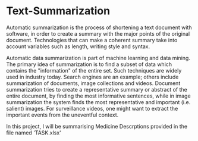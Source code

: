 # Text-Summarization
Automatic summarization is the process of shortening a text document with software, in order to create a summary with the major points of the original document. Technologies that can make a coherent summary take into account variables such as length, writing style and syntax.

Automatic data summarization is part of machine learning and data mining. The primary idea of summarization is to find a subset of data which contains the "information" of the entire set. Such techniques are widely used in industry today. Search engines are an example; others include summarization of documents, image collections and videos. Document summarization tries to create a representative summary or abstract of the entire document, by finding the most informative sentences, while in image summarization the system finds the most representative and important (i.e. salient) images. For surveillance videos, one might want to extract the important events from the uneventful context.

In this project, I will be summarising Medicine Descrptions provided in the file named 'TASK.xlsx'
